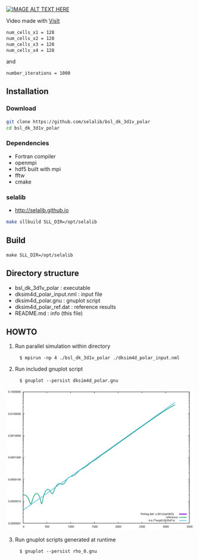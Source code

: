 [![IMAGE ALT TEXT HERE](https://img.youtube.com/vi/mxnaGG1dfsk/0.jpg)](https://www.youtube.com/watch?v=mxnaGG1dfsk)

Video made with [VisIt](https://visit-dav.github.io/visit-website/releases/)

```
num_cells_x1 = 128
num_cells_x2 = 128
num_cells_x3 = 128
num_cells_x4 = 128
```

and

```
number_iterations = 1000
```


## Installation

### Download
```bash
git clone https://github.com/selalib/bsl_dk_3d1v_polar
cd bsl_dk_3d1v_polar
```

### Dependencies

   - Fortran compiler
   - openmpi
   - hdf5 built with mpi
   - fftw
   - cmake

### selalib

   - http://selalib.github.io
   
   ```bash
   make sllbuild SLL_DIR=/opt/selalib
   ```
   
## Build

```
make SLL_DIR=/opt/selalib
```

## Directory structure

  - bsl_dk_3d1v_polar         : executable
  - dksim4d_polar_input.nml   : input file
  - dksim4d_polar.gnu         : gnuplot script
  - dksim4d_polar_ref.dat     : reference results
  - README.md                 : info (this file)

## HOWTO

  1. Run parallel simulation within directory
  ~~~
       $ mpirun -np 4 ./bsl_dk_3d1v_polar ./dksim4d_polar_input.nml
  ~~~
  
  2. Run included gnuplot script
  ~~~
       $ gnuplot --persist dksim4d_polar.gnu
  ~~~

![thdiag](thdiag.svg)
  
  3. Run gnuplot scripts generated at runtime
  ~~~
       $ gnuplot --persist rho_0.gnu
  ~~~
  
